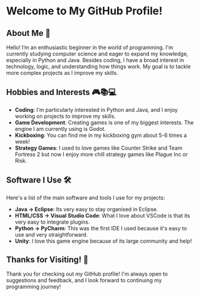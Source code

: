 # Welcome to My GitHub Profile!

## About Me 👋

Hello! I’m an enthusiastic beginner in the world of programming. I'm currently studying computer science and eager to expand my knowledge, especially in Python and Java. Besides coding, I have a broad interest in technology, logic, and understanding how things work. My goal is to tackle more complex projects as I improve my skills.

## Hobbies and Interests 🎮📚💻

- **Coding**: I'm particularly interested in Python and Java, and I enjoy working on projects to improve my skills.
- **Game Development**: Creating games is one of my biggest interests. The engine I am currently using is Godot.
- **Kickboxing**: You can find me in my kickboxing gym about 5-6 times a week!
- **Strategy Games**: I used to love games like Counter Strike and Team Fortress 2 but now I enjoy more chill strategy games like Plague Inc or Risk.

## Software I Use 🛠️

Here's a list of the main software and tools I use for my projects:

- **Java -> Eclipse**: Its very easy to stay organised in Eclipse. 
- **HTML/CSS -> Visual Studio Code**: What I love about VSCode is that its very easy to integrate plugins.
- **Python -> PyCharm**: This was the first IDE I used because it's easy to use and very straightforward.
- **Unity**: I love this game engine because of its large community and help!



## Thanks for Visiting! 🙌

Thank you for checking out my GitHub profile! I'm always open to suggestions and feedback, and I look forward to continuing my programming journey!


